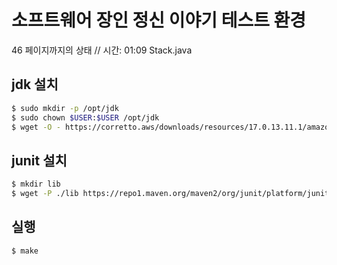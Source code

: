 # 소프트웨어 장인 정신 이야기 테스트 환경

46 페이지까지의 상태
// 시간: 01:09 Stack.java

## jdk 설치
```bash
$ sudo mkdir -p /opt/jdk
$ sudo chown $USER:$USER /opt/jdk
$ wget -O - https://corretto.aws/downloads/resources/17.0.13.11.1/amazon-corretto-17.0.13.11.1-linux-x64.tar.gz | tar zx -C /opt/jdk
```

## junit 설치
```bash
$ mkdir lib
$ wget -P ./lib https://repo1.maven.org/maven2/org/junit/platform/junit-platform-console-standalone/1.11.2/junit-platform-console-standalone-1.11.2.jar
```

## 실행
```bash
$ make
```
